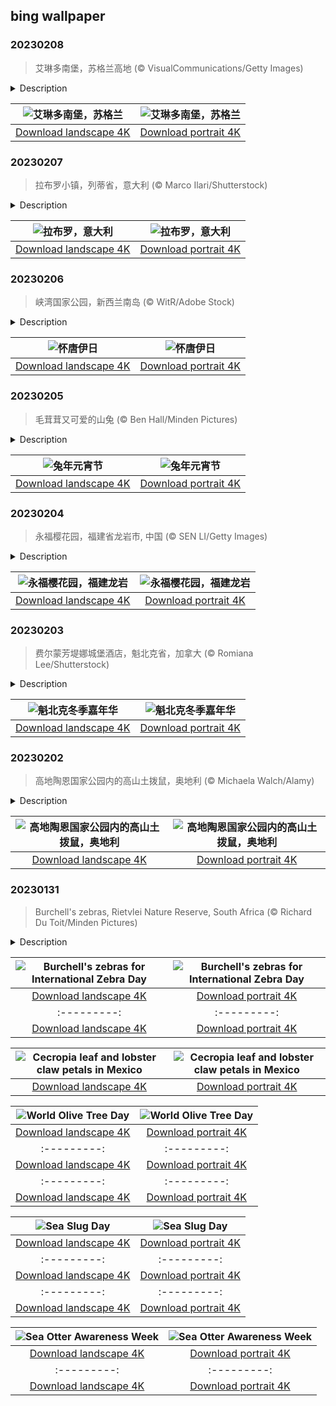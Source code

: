 ## bing wallpaper

### 20230208

> 艾琳多南堡，苏格兰高地 (© VisualCommunications/Getty Images)

<details>
<summary>Description</summary>

> 艾琳多南堡坐落在苏格兰三个湖泊的交汇处，其宁静的表面下，是数个世纪的风云动荡。维京人、封建贵族和起义军来来去去，在这个苏格兰西部高地的湖滨城堡里留下了他们的足迹。
> 
> 艾琳多南城堡始建于13世纪，用来防御维京人。后来，艾琳多南城堡经历了至少四次重建。中世纪时，这座城堡大部分时间都处于麦肯齐家族及其盟友马克雷家族的掌控下。1719年詹姆斯党人叛乱期间，艾琳多南城堡被英国皇家海军的炮弹摧毁，荒废了200年。
> 
> 艾琳多南城堡位于杜伊奇湖、朗湖和阿尔什湖的交汇处。1911年，陆军中校约翰·麦克雷-吉尔斯特拉普买下它，用了20多年的时间重建城堡，并于1932年对外开放。重建时，城堡还新增了一座石桥，跨湖连接陆地，让城堡变得更加实用、美观和现代。现在，艾琳多南堡已成为苏格兰高地最受欢迎的景点之一，它的形象经常出现在包装和广告上。

</details>

| ![艾琳多南堡，苏格兰](https://cn.bing.com/th?id=OHR.EileanDonanDawn_ZH-CN0383017858_UHD.jpg&pid=hp&w=400&h=224&rs=1&c=4) | ![艾琳多南堡，苏格兰](https://cn.bing.com/th?id=OHR.EileanDonanDawn_ZH-CN0383017858_1080x1920.jpg&pid=hp&w=155&h=315&rs=1&c=4) |
|:---------:|:---------:|
| [Download landscape 4K](https://cn.bing.com/th?id=OHR.EileanDonanDawn_ZH-CN0383017858_UHD.jpg) | [Download portrait 4K](https://cn.bing.com/th?id=OHR.EileanDonanDawn_ZH-CN0383017858_1080x1920.jpg) |

### 20230207

> 拉布罗小镇，列蒂省，意大利 (© Marco Ilari/Shutterstock)

<details>
<summary>Description</summary>

> 今天的照片展示的是罗马东北方向约43英里的意大利小村庄拉布罗。拉布罗始建于公元9世纪至10世纪，罗马帝国奥托大帝将其封给了一个王室贵族，村庄面积只有约4.4平方英里。诺比利-维泰莱斯基城堡坐落在树木繁茂的山坡上，修建初衷是为了保卫周边和控制山谷的通信路线。二战期间，拉布罗的人口急剧减少，整个村庄几近消失。二战后，拉布罗以旅游业为目标进行了重建，现在这里是个热门的旅游目的地。
> 
> 
> 
> 

</details>

| ![拉布罗，意大利](https://cn.bing.com/th?id=OHR.MedievalLabro_ZH-CN0015356188_UHD.jpg&pid=hp&w=400&h=224&rs=1&c=4) | ![拉布罗，意大利](https://cn.bing.com/th?id=OHR.MedievalLabro_ZH-CN0015356188_1080x1920.jpg&pid=hp&w=155&h=315&rs=1&c=4) |
|:---------:|:---------:|
| [Download landscape 4K](https://cn.bing.com/th?id=OHR.MedievalLabro_ZH-CN0015356188_UHD.jpg) | [Download portrait 4K](https://cn.bing.com/th?id=OHR.MedievalLabro_ZH-CN0015356188_1080x1920.jpg) |

### 20230206

> 峡湾国家公园，新西兰南岛 (© WitR/Adobe Stock)

<details>
<summary>Description</summary>

> 每年的2月6日是怀唐伊日，这一天在所有新西兰人心中有着特殊的地位，因为这一天是新西兰的国庆节。1840年2月6日，40位毛利部落酋长和英国王室在怀唐伊签署了《怀唐伊条约》，建国新西兰。怀唐伊当地的庆典活动一早便开始了，有独特的雕刻比赛和文艺表演，营造出浓郁的节日气氛。
> 
> 
> 
> 

</details>

| ![怀唐伊日](https://cn.bing.com/th?id=OHR.WaitangiFjordlandNP_ZH-CN9436140228_UHD.jpg&pid=hp&w=400&h=224&rs=1&c=4) | ![怀唐伊日](https://cn.bing.com/th?id=OHR.WaitangiFjordlandNP_ZH-CN9436140228_1080x1920.jpg&pid=hp&w=155&h=315&rs=1&c=4) |
|:---------:|:---------:|
| [Download landscape 4K](https://cn.bing.com/th?id=OHR.WaitangiFjordlandNP_ZH-CN9436140228_UHD.jpg) | [Download portrait 4K](https://cn.bing.com/th?id=OHR.WaitangiFjordlandNP_ZH-CN9436140228_1080x1920.jpg) |

### 20230205

> 毛茸茸又可爱的山兔 (© Ben Hall/Minden Pictures)

<details>
<summary>Description</summary>

> 正月是农历的元月，古人称“夜”为“宵”，正月十五是一年中第一个月圆之夜，所以称正月十五为“元宵节”。元宵节的形成有一个较长的过程，根源于民间开灯祈福古俗。说到元宵节开灯祈福，就会让人们联想到元宵灯的传统习俗闹花灯和猜灯谜。
> 
> 闹花灯是元宵节传统节日习俗，始于西汉，兴盛于隋唐。猜灯谜又称打灯谜，是中国独有的富有民族风格的一种传统民俗文娱活动形式，每逢农历正月十五，传统民间都要挂起彩灯，燃放焰火，后来有人把谜语写在纸条上，贴在五光十色的彩灯上供人猜，这种既能启迪智慧又能迎合过节气氛的活动得到了很多人的喜欢。
> 
> 今年是兔年，试着做一下像图片中这样可爱的小兔子一样的花灯吧！

</details>

| ![兔年元宵节](https://cn.bing.com/th?id=OHR.YearRabbit_ZH-CN2751166096_UHD.jpg&pid=hp&w=400&h=224&rs=1&c=4) | ![兔年元宵节](https://cn.bing.com/th?id=OHR.YearRabbit_ZH-CN2751166096_1080x1920.jpg&pid=hp&w=155&h=315&rs=1&c=4) |
|:---------:|:---------:|
| [Download landscape 4K](https://cn.bing.com/th?id=OHR.YearRabbit_ZH-CN2751166096_UHD.jpg) | [Download portrait 4K](https://cn.bing.com/th?id=OHR.YearRabbit_ZH-CN2751166096_1080x1920.jpg) |

### 20230204

> 永福樱花园，福建省龙岩市, 中国 (© SEN LI/Getty Images)

<details>
<summary>Description</summary>

> 立春，为二十四节气之首。立，是“开始”之意；春，代表着温暖、生长。立春标志着万物闭藏的冬季已过去，开始进入风和日暖、万物生长的春季。时至立春，在我国的北回归线（黄赤交角）及其以南一带，可明显感觉到早春的气息。虽然立春节气是从天文中划分的，但每年在立春节气后，人们开始有了一些踏春出游的活动。
> 
> 
> 
> 

</details>

| ![永福樱花园，福建龙岩](https://cn.bing.com/th?id=OHR.Lichun2023_ZH-CN7842399047_UHD.jpg&pid=hp&w=400&h=224&rs=1&c=4) | ![永福樱花园，福建龙岩](https://cn.bing.com/th?id=OHR.Lichun2023_ZH-CN7842399047_1080x1920.jpg&pid=hp&w=155&h=315&rs=1&c=4) |
|:---------:|:---------:|
| [Download landscape 4K](https://cn.bing.com/th?id=OHR.Lichun2023_ZH-CN7842399047_UHD.jpg) | [Download portrait 4K](https://cn.bing.com/th?id=OHR.Lichun2023_ZH-CN7842399047_1080x1920.jpg) |

### 20230203

> 费尔蒙芳堤娜城堡酒店，魁北克省，加拿大 (© Romiana Lee/Shutterstock)

<details>
<summary>Description</summary>

> 在2月大斋节之前，世界各地会举办庆祝活动，其中广为人知的活动大多位于气候温暖的城市，如里约热内卢和新奥尔良，在圣灰星期三（大斋节首日）之前，狂欢者们会穿着精美的服装狂欢。而魁北克冬季嘉年华则截然不同，正如我们今天的照片展示的那样，这里的庆祝活动充满冬日氛围，有冰雕、雪橇比赛等等冬天才有的特色活动。如今，魁北克的冬季嘉年华已经成为整个西半球规模最大的冬季节日。
> 
> 
> 
> 

</details>

| ![魁北克冬季嘉年华](https://cn.bing.com/th?id=OHR.QuebecFrontenac_ZH-CN9519096458_UHD.jpg&pid=hp&w=400&h=224&rs=1&c=4) | ![魁北克冬季嘉年华](https://cn.bing.com/th?id=OHR.QuebecFrontenac_ZH-CN9519096458_1080x1920.jpg&pid=hp&w=155&h=315&rs=1&c=4) |
|:---------:|:---------:|
| [Download landscape 4K](https://cn.bing.com/th?id=OHR.QuebecFrontenac_ZH-CN9519096458_UHD.jpg) | [Download portrait 4K](https://cn.bing.com/th?id=OHR.QuebecFrontenac_ZH-CN9519096458_1080x1920.jpg) |

### 20230202

> 高地陶恩国家公园内的高山土拨鼠，奥地利 (© Michaela Walch/Alamy)

<details>
<summary>Description</summary>

> 每年的2月2日是土拨鼠日，这是北美地区的传统节日，源自德国圣烛节。土拨鼠日在北美地区的流行，起源于1886年美国宾州的小镇旁苏托尼当地一家报纸上的一条幽默简讯。此后，“土拨鼠日”的传统才正式开始。当天会有成千上万的人聚集在旁苏托尼，见证冬眠的土拨鼠从洞穴中钻出来。根据美国民间传统：如果土拨鼠钻出洞时能看到自己的影子，那么冬天还会再持续六星期；如果它看不到自己的影子，那么春天即将来临。尽管现在这个传统仍然流行，但研究并未发现土拨鼠的影子和春天的关系。
> 
> 
> 
> 

</details>

| ![高地陶恩国家公园内的高山土拨鼠，奥地利](https://cn.bing.com/th?id=OHR.GroundhogThree_ZH-CN6720558481_UHD.jpg&pid=hp&w=400&h=224&rs=1&c=4) | ![高地陶恩国家公园内的高山土拨鼠，奥地利](https://cn.bing.com/th?id=OHR.GroundhogThree_ZH-CN6720558481_1080x1920.jpg&pid=hp&w=155&h=315&rs=1&c=4) |
|:---------:|:---------:|
| [Download landscape 4K](https://cn.bing.com/th?id=OHR.GroundhogThree_ZH-CN6720558481_UHD.jpg) | [Download portrait 4K](https://cn.bing.com/th?id=OHR.GroundhogThree_ZH-CN6720558481_1080x1920.jpg) |D.jpg) | [Download portrait 4K](https://cn.bing.com/th?id=OHR.LittleRockNine_EN-US4940477720_1080x1920.jpg) |

### 20230131

> Burchell's zebras, Rietvlei Nature Reserve, South Africa (© Richard Du Toit/Minden Pictures)

<details>
<summary>Description</summary>

> It's International Zebra Day, and we're giving a shout-out to the flashiest animal on the African savanna. It's a day to raise awareness of these distinctive creatures and encourage measures to protect them and their habitat. This group of Burchell's zebras is hanging out at Rietvlei Nature Reserve in South Africa.
> 
> The most attention-grabbing feature of a zebra is, of course, those unique stripes. In recent years, researchers have found that the high-contrast patterns of zebra stripes seem to confuse horseflies as they approach, causing them to veer away or bounce off. Horseflies in Africa carry diseases that can be lethal to zebras, so the stripes do a lot more than just make them look fancy.
> 
> 

</details>

| ![Burchell's zebras for International Zebra Day](https://cn.bing.com/th?id=OHR.ZebraTrio_EN-US4742257683_UHD.jpg&pid=hp&w=400&h=224&rs=1&c=4) | ![Burchell's zebras for International Zebra Day](https://cn.bing.com/th?id=OHR.ZebraTrio_EN-US4742257683_1080x1920.jpg&pid=hp&w=155&h=315&rs=1&c=4) |
|:---------:|:---------:|
| [Download landscape 4K](https://cn.bing.com/th?id=OHR.ZebraTrio_EN-US4742257683_UHD.jpg) | [Download portrait 4K](https://cn.bing.com/th?id=OHR.ZebraTrio_EN-US4742257683_1080x1920.jpg) |d portrait 4K](https://cn.bing.com/th?id=OHR.IceSailingBalaton_EN-US2751943390_1080x1920.jpg) |id=OHR.AntarcticaDay_EN-US9921573438_UHD.jpg) | [Download portrait 4K](https://cn.bing.com/th?id=OHR.AntarcticaDay_EN-US9921573438_1080x1920.jpg) |_1080x1920.jpg) |85216_UHD.jpg) | [Download portrait 4K](https://cn.bing.com/th?id=OHR.HeronGiving_EN-US9774285216_1080x1920.jpg) |693219784_UHD.jpg&pid=hp&w=400&h=224&rs=1&c=4) | ![Red Planet Day](https://cn.bing.com/th?id=OHR.RedPlanetDay_EN-US9693219784_1080x1920.jpg&pid=hp&w=155&h=315&rs=1&c=4) |
|:---------:|:---------:|
| [Download landscape 4K](https://cn.bing.com/th?id=OHR.RedPlanetDay_EN-US9693219784_UHD.jpg) | [Download portrait 4K](https://cn.bing.com/th?id=OHR.RedPlanetDay_EN-US9693219784_1080x1920.jpg) |r claw is often cultivated as an ornamental plant for tropical gardens. Gardeners looking to attract birds love the Heliconia because its plentiful nectar draws hummingbirds to its downward-facing flowers. Those same flowers have special recognition in Bolivia as 'patujú,' the national flower, which appears on one of the country's flags.
> 
> 

</details>

| ![Cecropia leaf and lobster claw petals in Mexico](https://cn.bing.com/th?id=OHR.Cecropia_EN-US9602789937_UHD.jpg&pid=hp&w=400&h=224&rs=1&c=4) | ![Cecropia leaf and lobster claw petals in Mexico](https://cn.bing.com/th?id=OHR.Cecropia_EN-US9602789937_1080x1920.jpg&pid=hp&w=155&h=315&rs=1&c=4) |
|:---------:|:---------:|
| [Download landscape 4K](https://cn.bing.com/th?id=OHR.Cecropia_EN-US9602789937_UHD.jpg) | [Download portrait 4K](https://cn.bing.com/th?id=OHR.Cecropia_EN-US9602789937_1080x1920.jpg) |though olive trees do not grow very tall, usually no more than 30 feet, they live a very long time. One of the oldest known trees in the world, in Portugal, is believed to be 3,350 years old. Many live for millennia, their trunks growing thick and gnarled, and their branches bearing fruit century after century. As civilizations rise and fall around them, these hardy trees remain resilient and steadfast.
> 
> 

</details>

| ![World Olive Tree Day](https://cn.bing.com/th?id=OHR.OliveTreeDay_EN-US9460125670_UHD.jpg&pid=hp&w=400&h=224&rs=1&c=4) | ![World Olive Tree Day](https://cn.bing.com/th?id=OHR.OliveTreeDay_EN-US9460125670_1080x1920.jpg&pid=hp&w=155&h=315&rs=1&c=4) |
|:---------:|:---------:|
| [Download landscape 4K](https://cn.bing.com/th?id=OHR.OliveTreeDay_EN-US9460125670_UHD.jpg) | [Download portrait 4K](https://cn.bing.com/th?id=OHR.OliveTreeDay_EN-US9460125670_1080x1920.jpg) |pid=hp&w=155&h=315&rs=1&c=4) |
|:---------:|:---------:|
| [Download landscape 4K](https://cn.bing.com/th?id=OHR.MonksMound_EN-US9323884241_UHD.jpg) | [Download portrait 4K](https://cn.bing.com/th?id=OHR.MonksMound_EN-US9323884241_1080x1920.jpg) |](https://cn.bing.com/th?id=OHR.Calacas_EN-US6430903741_UHD.jpg) | [Download portrait 4K](https://cn.bing.com/th?id=OHR.Calacas_EN-US6430903741_1080x1920.jpg) |.com/th?id=OHR.SealRiver_EN-US6267835630_1080x1920.jpg&pid=hp&w=155&h=315&rs=1&c=4) |
|:---------:|:---------:|
| [Download landscape 4K](https://cn.bing.com/th?id=OHR.SealRiver_EN-US6267835630_UHD.jpg) | [Download portrait 4K](https://cn.bing.com/th?id=OHR.SealRiver_EN-US6267835630_1080x1920.jpg) |e a more fitting name. Someone call Terry.
> 
> 

</details>

| ![Sea Slug Day](https://cn.bing.com/th?id=OHR.SeaAngel_EN-US5531672696_UHD.jpg&pid=hp&w=400&h=224&rs=1&c=4) | ![Sea Slug Day](https://cn.bing.com/th?id=OHR.SeaAngel_EN-US5531672696_1080x1920.jpg&pid=hp&w=155&h=315&rs=1&c=4) |
|:---------:|:---------:|
| [Download landscape 4K](https://cn.bing.com/th?id=OHR.SeaAngel_EN-US5531672696_UHD.jpg) | [Download portrait 4K](https://cn.bing.com/th?id=OHR.SeaAngel_EN-US5531672696_1080x1920.jpg) |OHR.DarkSkyAcadia_EN-US6966527964_1080x1920.jpg) |.bing.com/th?id=OHR.GoldenJellyfish_EN-US6743816471_1080x1920.jpg&pid=hp&w=155&h=315&rs=1&c=4) |
|:---------:|:---------:|
| [Download landscape 4K](https://cn.bing.com/th?id=OHR.GoldenJellyfish_EN-US6743816471_UHD.jpg) | [Download portrait 4K](https://cn.bing.com/th?id=OHR.GoldenJellyfish_EN-US6743816471_1080x1920.jpg) |ng.com/th?id=OHR.LastDollarRoad_EN-US7923638318_UHD.jpg&pid=hp&w=400&h=224&rs=1&c=4) | ![First day of autumn](https://cn.bing.com/th?id=OHR.LastDollarRoad_EN-US7923638318_1080x1920.jpg&pid=hp&w=155&h=315&rs=1&c=4) |
|:---------:|:---------:|
| [Download landscape 4K](https://cn.bing.com/th?id=OHR.LastDollarRoad_EN-US7923638318_UHD.jpg) | [Download portrait 4K](https://cn.bing.com/th?id=OHR.LastDollarRoad_EN-US7923638318_1080x1920.jpg) |ppers who hunted otters to near extinction before they were protected by law. Although sea otter populations have rebounded, they are still considered endangered. Otters live along the Pacific Coast of North America, from California up to Alaska. Although they can walk on land, they almost never find the need or desire to, even when it's nap time. When they're ready for a snooze, they'll raft up, wrap themselves in a strand of kelp to keep them from drifting away, and recline on the world's biggest waterbed.

</details>

| ![Sea Otter Awareness Week](https://cn.bing.com/th?id=OHR.SitkaOtters_EN-US7714053956_UHD.jpg&pid=hp&w=400&h=224&rs=1&c=4) | ![Sea Otter Awareness Week](https://cn.bing.com/th?id=OHR.SitkaOtters_EN-US7714053956_1080x1920.jpg&pid=hp&w=155&h=315&rs=1&c=4) |
|:---------:|:---------:|
| [Download landscape 4K](https://cn.bing.com/th?id=OHR.SitkaOtters_EN-US7714053956_UHD.jpg) | [Download portrait 4K](https://cn.bing.com/th?id=OHR.SitkaOtters_EN-US7714053956_1080x1920.jpg) |oo_EN-US7569665443_UHD.jpg&pid=hp&w=400&h=224&rs=1&c=4) | ![World Bamboo Day](https://cn.bing.com/th?id=OHR.ArashiyamaBamboo_EN-US7569665443_1080x1920.jpg&pid=hp&w=155&h=315&rs=1&c=4) |
|:---------:|:---------:|
| [Download landscape 4K](https://cn.bing.com/th?id=OHR.ArashiyamaBamboo_EN-US7569665443_UHD.jpg) | [Download portrait 4K](https://cn.bing.com/th?id=OHR.ArashiyamaBamboo_EN-US7569665443_1080x1920.jpg) |